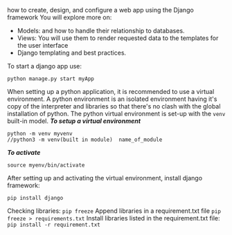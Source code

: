 how to create, design, and configure a web app using the Django framework
You will explore more on: 

 * Models: and how to handle their relationship to databases. 
 * Views: You will use them to render requested data to the templates for the user interface
* Django templating and best practices.

To start a django app use:
```
python manage.py start myApp
```

When setting up a python application, it is recommended to use a  virtual environment.
A python environment is an isolated environment having it's copy of the interpreter and libraries so that there's no clash with the global installation of python.
The python virtual environment is set-up with the ``venv`` built-in model.
***To setup a virtual environment***
```
python -m venv myvenv
//python3 -m venv(built in module)  name_of_module
```
***To activate***
```
source myenv/bin/activate
```
After setting up  and activating the virtual environment, install django framework:
```
pip install django
```
Checking libraries:
``pip freeze``
Append libraries in a requirement.txt file
``pip freeze > requirements.txt``
Install libraries listed in the requirement.txt file:
``pip install -r requirement.txt``
